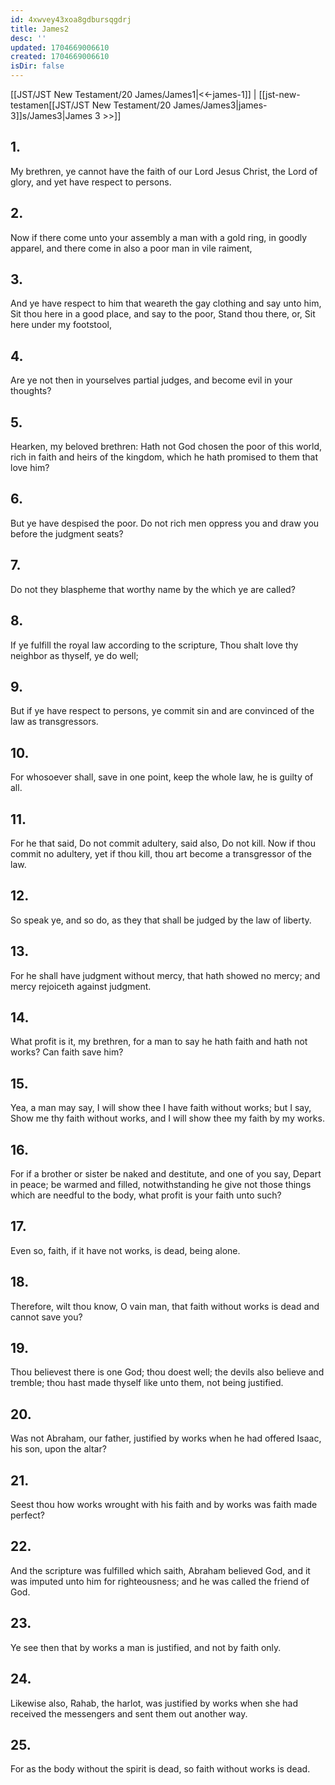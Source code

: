 ```yaml
---
id: 4xwvey43xoa8gdbursqgdrj
title: James2
desc: ''
updated: 1704669006610
created: 1704669006610
isDir: false
---
```

[[JST/JST New Testament/20 James/James1|<<-james-1]] | [[jst-new-testamen[[JST/JST New Testament/20 James/James3|james-3]]s/James3|James 3 >>]]
## 1.
My brethren, ye cannot have the faith of our Lord Jesus Christ, the Lord of glory, and yet have respect to persons.
## 2.
Now if there come unto your assembly a man with a gold ring, in goodly apparel, and there come in also a poor man in vile raiment,
## 3.
And ye have respect to him that weareth the gay clothing and say unto him, Sit thou here in a good place, and say to the poor, Stand thou there, or, Sit here under my footstool,
## 4.
Are ye not then in yourselves partial judges, and become evil in your thoughts?
## 5.
Hearken, my beloved brethren: Hath not God chosen the poor of this world, rich in faith and heirs of the kingdom, which he hath promised to them that love him?
## 6.
But ye have despised the poor. Do not rich men oppress you and draw you before the judgment seats?
## 7.
Do not they blaspheme that worthy name by the which ye are called?
## 8.
If ye fulfill the royal law according to the scripture, Thou shalt love thy neighbor as thyself, ye do well;
## 9.
But if ye have respect to persons, ye commit sin and are convinced of the law as transgressors.
## 10.
For whosoever shall, save in one point, keep the whole law, he is guilty of all.
## 11.
For he that said, Do not commit adultery, said also, Do not kill. Now if thou commit no adultery, yet if thou kill, thou art become a transgressor of the law.
## 12.
So speak ye, and so do, as they that shall be judged by the law of liberty.
## 13.
For he shall have judgment without mercy, that hath showed no mercy; and mercy rejoiceth against judgment.
## 14.
What profit is it, my brethren, for a man to say he hath faith and hath not works? Can faith save him?
## 15.
Yea, a man may say, I will show thee I have faith without works; but I say, Show me thy faith without works, and I will show thee my faith by my works.
## 16.
For if a brother or sister be naked and destitute, and one of you say, Depart in peace; be warmed and filled, notwithstanding he give not those things which are needful to the body, what profit is your faith unto such?
## 17.
Even so, faith, if it have not works, is dead, being alone.
## 18.
Therefore, wilt thou know, O vain man, that faith without works is dead and cannot save you?
## 19.
Thou believest there is one God; thou doest well; the devils also believe and tremble; thou hast made thyself like unto them, not being justified.
## 20.
Was not Abraham, our father, justified by works when he had offered Isaac, his son, upon the altar?
## 21.
Seest thou how works wrought with his faith and by works was faith made perfect?
## 22.
And the scripture was fulfilled which saith, Abraham believed God, and it was imputed unto him for righteousness; and he was called the friend of God.
## 23.
Ye see then that by works a man is justified, and not by faith only.
## 24.
Likewise also, Rahab, the harlot, was justified by works when she had received the messengers and sent them out another way.
## 25.
For as the body without the spirit is dead, so faith without works is dead.


